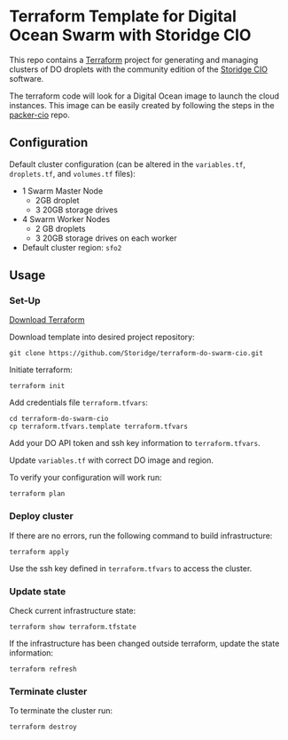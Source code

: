 # Terraform Template for Digital Ocean Swarm with Storidge CIO
This repo contains a [Terraform](https://www.terraform.io/) project for generating and managing clusters of DO droplets with the community edition of the [Storidge CIO](http://docs.storidge.com) software.

The terraform code will look for a Digital Ocean image to launch the cloud instances. This image can be easily created by following the steps in the [packer-cio](https://github.com/Storidge/packer-cio) repo.  

## Configuration
Default cluster configuration (can be altered in the `variables.tf`, `droplets.tf`, and `volumes.tf` files):

* 1 Swarm Master Node
  * 2GB droplet
  * 3 20GB storage drives
* 4 Swarm Worker Nodes
  * 2 GB droplets
  * 3 20GB storage drives on each worker
* Default cluster region: `sfo2`

## Usage
### Set-Up
[Download Terraform](https://www.terraform.io/downloads.html)

Download template into desired project repository:
```
git clone https://github.com/Storidge/terraform-do-swarm-cio.git
```

Initiate terraform:
```
terraform init
```
Add credentials file `terraform.tfvars`:
```
cd terraform-do-swarm-cio
cp terraform.tfvars.template terraform.tfvars
```
Add your DO API token and ssh key information to `terraform.tfvars`.

Update `variables.tf` with correct DO image and region.

To verify your configuration will work run:

```
terraform plan
```

### Deploy cluster
If there are no errors, run the following command to build infrastructure:
```
terraform apply
```
Use the ssh key defined in `terraform.tfvars` to access the cluster.

### Update state
Check current infrastructure state:
```
terraform show terraform.tfstate
```

If the infrastructure has been changed outside terraform, update the state information:
```
terraform refresh
```						

### Terminate cluster
To terminate the cluster run:
```
terraform destroy
```					
